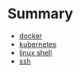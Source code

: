 # Summary

* [docker](docs/docker.md)
* [kubernetes](docs/kubernetes.md)
* [linux shell](docs/shell.md)
* [ssh](docs/ssh.md)
